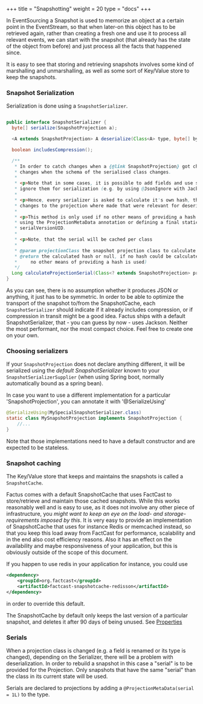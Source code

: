 +++
title = "Snapshotting"
weight = 20
type = "docs"
+++

In EventSourcing a Snapshot is used to memorize an object at a certain point in the EventStream, so that when later-on this object has to be retrieved again,
rather than creating a fresh one and use it to process all relevant events, we can start with the snapshot (that already has the state of the object from before)
and just process all the facts that happened since.

It is easy to see that storing and retrieving snapshots involves some kind of marshalling and unmarshalling, as well as some sort of Key/Value store to keep the snapshots.

### Snapshot Serialization

Serialization is done using a `SnapshotSerializer`.

```java

public interface SnapshotSerializer {
  byte[] serialize(SnapshotProjection a);

  <A extends SnapshotProjection> A deserialize(Class<A> type, byte[] bytes);

  boolean includesCompression();

  /**
   * In order to catch changes when a {@link SnapshotProjection} got changed, calculate a hash that
   * changes when the schema of the serialised class changes.
   *
   * <p>Note that in some cases, it is possible to add fields and use serializer-specific means to
   * ignore them for serialization (e.g. by using @JsonIgnore with Jackson).
   *
   * <p>Hence, every serializer is asked to calculate it's own hash, that should only change in case
   * changes to the projection where made that were relevant for deserialization.
   *
   * <p>This method is only used if no other means of providing a hash is used. Alternatives are
   * using the ProjectionMetaData annotation or defining a final static long field called
   * serialVersionUID.
   *
   * <p>Note, that the serial will be cached per class
   *
   * @param projectionClass the snapshot projection class to calculate the hash for
   * @return the calculated hash or null, if no hash could be calculated (makes snapshotting fail if
   *     no other means of providing a hash is used)
   */
  Long calculateProjectionSerial(Class<? extends SnapshotProjection> projectionClass);
}
```

As you can see, there is no assumption whether it produces JSON or anything, it just has to be symmetric. In order to be able to optimize the transport of the snapshot to/from the SnapshotCache, each `SnapshotSerializer` should indicate if it already includes compression, or if compression in transit might be a good idea.
Factus ships with a default SnapshotSerializer, that - you can guess by now - uses Jackson. Neither the most performant, nor the most compact choice. Feel free to create one on your own.

### Choosing serializers

If your `SnapshotProjection` does not declare anything different, it will be serialized using the _default SnapshotSerializer_ known to your `SnapshotSerializerSupplier` (when using Spring boot, normally automatically bound as a spring bean).

In case you want to use a different implementation for a particular 'SnapshotProjection', you can annotate it with '@SerializeUsing'

```java
@SerializeUsing(MySpecialSnapshotSerializer.class)
static class MySnapshotProjection implements SnapshotProjection {
    //...
}
```

Note that those implementations need to have a default constructor and are expected to be stateless.

### Snapshot caching

The Key/Value store that keeps and maintains the snapshots is called a `SnapshotCache`.

Factus comes with a default SnapshotCache that uses FactCast to store/retrieve and maintain those cached snapshots. While this works reasonably well and is easy to use, as it does not involve any other piece of infrastructure, you _might want to keep an eye on the load- and storage-requirements imposed by this_.
It is very easy to provide an implementation of SnapshotCache that uses for instance Redis or memcached instead, so that you keep this load away from FactCast for performance, scalability and in the end also cost efficiency reasons. Also it has an effect on the availability and maybe responsiveness of your application, but this is obviously outside of the scope of this document.

If you happen to use redis in your application for instance, you could use

```xml
<dependency>
    <groupId>org.factcast</groupId>
    <artifactId>factcast-snapshotcache-redisson</artifactId>
</dependency>
```

in order to override this default.

The SnapshotCache by default only keeps the last version of a particular snapshot, and deletes it after 90 days of being unused.
See [Properties](/setup/properties)

### Serials

When a projection class is changed (e.g. a field is renamed or its type is changed), depending on the Serializer, there will be a problem with deserialization.
In order to rebuild a snapshot in this case a "serial" is to be provided for the Projection.
Only snapshots that have the same "serial" than the class in its current state will be used.

Serials are declared to projections by adding a `@ProjectionMetaData(serial = 1L)` to the type.

